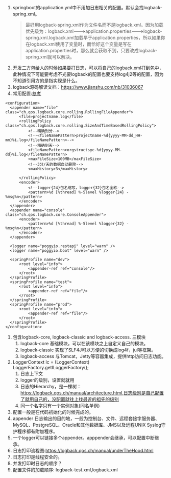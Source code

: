 
1. springboot的application.yml中不用加日志相关的配置。默认会找logback-spring.xml。
    > 最好用logback-spring.xml作为文件名而不是logback.xml。因为加载优先级为：logback.xml--->application.properties--->logback-spring.xml.logback.xml加载早于application.properties，所以如果你在logback.xml使用了变量时，而恰好这个变量是写在application.properties时，那么就会获取不到，只要改成logback-spring.xml就可以解决。    
1. 开发二方包给人的时候如果要打日志，可以将自己的logback.xml打到包中，此种情况下可能要考虑不光要logback的配置也要支持log4j2等的配置，因为不知道引用方的是指实现是什么。
2. logback源码解读文档：https://www.jianshu.com/nb/31036067
1. 常用配置:[参考](https://segmentfault.com/a/1190000008315137#articleHeader9)      
  ```
  <configuration>
    <appender name="file" class="ch.qos.logback.core.rolling.RollingFileAppender">
        <file>projectname.log</file>
        <rollingPolicy class="ch.qos.logback.core.rolling.SizeAndTimeBasedRollingPolicy">
            <!--精确到分-->
            <!--<fileNamePattern>projectname-%d{yyyy-MM-dd_HH-mm}%i.log</fileNamePattern>-->
            <!--精确到天-->
            <fileNamePattern>orgstructsyc-%d{yyyy-MM-dd}%i.log</fileNamePattern>
            <maxFileSize>100MB</maxFileSize>
            <!--3分/天的数据自动删除-->
            <maxHistory>3</maxHistory>
            
        </rollingPolicy>
        <encoder>
            <!--logger{24}包名缩写，logger{32}包名全称-->
            <pattern>%d [%thread] %-5level %logger{24} - %msg%n</pattern>
        </encoder>
    </appender>
    <appender name="console" class="ch.qos.logback.core.ConsoleAppender">
        <encoder>
            <pattern>%d [%thread] %-5level %logger{32} - %msg%n</pattern>
        </encoder>
    </appender>

    <logger name="poggyio.restapi" level="warn" />
    <logger name="poggyio.boot" level="warn" />
    
    <springProfile name="dev">
        <root level="info">
            <appender-ref ref="console"/>
        </root>
    </springProfile>
    <springProfile name="test">
        <root level="info">
            <appender-ref ref="file"/>
        </root>
    </springProfile>
    <springProfile name="prod">
        <root level="info">
            <appender-ref ref="file"/>
        </root>
    </springProfile>
</configuration>
  ```   
1. 包含logback-core, logback-classic and logback-access. 三模块    
    1. logback-core 基础模块，可以在该模块之上自定义自己的模块。      
    2. logback-classic 实现了SLF4J可以方便的切换成log4f，jul等框架。
    3. logback-access 与Tomcat，Jetty等容器集成，提供http访问日志功能。   
2. LoggerContext lc = (LoggerContext) LoggerFactory.getILoggerFactory();    
    1. 日志上下文
    2. logger的级别，设置就就用
    3. 日志的Hierarchy，是一棵树：https://logback.qos.ch/manual/architecture.html,日志级别是自己配置了就用自己的，没配置就往上找最近的祖先的级别   
    4. 同一个名字只有一个实例对象(同名单例)    
3. 配置一般是在代码初始化的时候完成的。     
4. appender 日志输出的目的地，一般为控制台、文件、远程套接字服务器、MySQL、PostgreSQL、Oracle和其他数据库、JMS以及远程UNIX Syslog守护程序都有附加程序。
5. 一个logger可以链接多个appender。apppender会继承，可以配置<logger name="MONITER_FILE" additivity="false">中断继承。    
6. 日志打印流程图:https://logback.qos.ch/manual/underTheHood.html
7. 日志打印是线程安全的。       
8. 并发打印时日志的顺序？    
9. 配置文件的加载顺序: logback-test.xml,logback.xml
 
   
